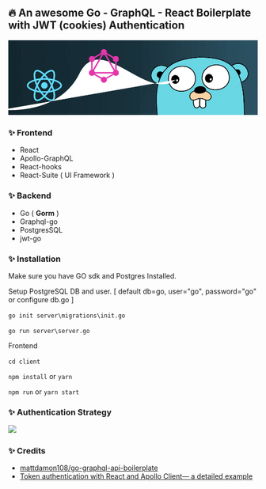 ## 🔥 An awesome Go - GraphQL - React Boilerplate with JWT (cookies) Authentication
![](./bg.jpg)

### ✨ Frontend 
- React
- Apollo-GraphQL
- React-hooks
- React-Suite ( UI Framework )


### ✨ Backend

- Go ( **Gorm** )
- Graphql-go
- PostgresSQL
- jwt-go


### ✨ Installation

Make sure you have GO sdk and Postgres Installed.

Setup PostgreSQL DB and user. [ default db=go, user="go", password="go"  or configure db.go ]

`go init server\migrations\init.go`

`go run server\server.go`


Frontend

`cd client`

`npm install` or `yarn`

`npm run` or `yarn start`

### ✨ Authentication Strategy

![](https://miro.medium.com/max/849/1*EZ6DLFeSdCiu9Sf_NvViXg.png)


### ✨ Credits

- [mattdamon108/go-graphql-api-boilerplate](https://github.com/mattdamon108/go-graphql-api-boilerplate#how-to-run)
- [Token authentication with React and Apollo Client— a detailed example](https://medium.com/ovrsea/token-authentication-with-react-and-apollo-client-a-detailed-example-a3cc23760e9)
